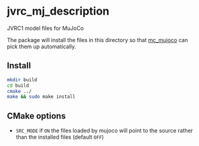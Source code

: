# jvrc_mj_description

JVRC1 model files for MuJoCo

The package will install the files in this directory so that [mc_mujoco](https://github.com/rohanpsingh/mc_mujoco) can pick them up automatically.

Install
-------

```bash
mkdir build
cd build
cmake ../
make && sudo make install
```

CMake options
-------------

- `SRC_MODE` if `ON` the files loaded by mujoco will point to the source rather than the installed files (default `OFF`)
